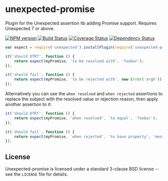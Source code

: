 unexpected-promise
==================

Plugin for the Unexpected assertion lib adding Promise support. Requires Unexpected 7 or above.

[![NPM version](https://badge.fury.io/js/unexpected-promise.svg)](http://badge.fury.io/js/unexpected-promise)
[![Build Status](https://travis-ci.org/unexpectedjs/unexpected-promise.svg?branch=master)](https://travis-ci.org/unexpectedjs/unexpected-promise)
[![Coverage Status](https://coveralls.io/repos/unexpectedjs/unexpected-promise/badge.svg)](https://coveralls.io/r/unexpectedjs/unexpected-promise)
[![Dependency Status](https://david-dm.org/unexpectedjs/unexpected-promise.svg)](https://david-dm.org/unexpectedjs/unexpected-promise)

```js
var expect = require('unexpected').installPlugin(require('unexpected-promise'));

it('should DTRT', function () {
    return expect(myPromise, 'to be resolved with', 'foobar');
});

it('should fail', function () {
    return expect(myPromise, 'to be rejected with', new Error('argh'));
});
```

Alternatively you can use the `when resolved` and `when rejected`
assertions to replace the subject with the resolved value or rejection reason,
then apply another assertion to it:


```js
it('should DTRT', function () {
    return expect(myPromise, 'when resolved', 'to equal', 'foobar');
});

it('should fail', function () {
    return expect(myPromise, 'when rejected', 'to have property', 'message', 'argh');
});
```

License
-------

Unexpected-promise is licensed under a standard 3-clause BSD license -- see the `LICENSE` file for details.
